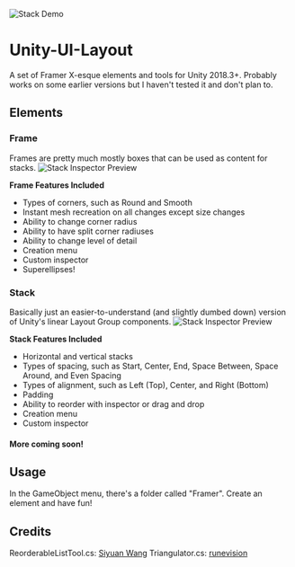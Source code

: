 ![Stack Demo](https://raw.githubusercontent.com/ryanslikesocool/Unity-UI-Layout/master/images/StackPreview.gif)

# Unity-UI-Layout
A set of Framer X-esque elements and tools for Unity 2018.3+.  Probably works on some earlier versions but I haven't tested it and don't plan to.

## Elements
### Frame
Frames are pretty much mostly boxes that can be used as content for stacks.
![Stack Inspector Preview](https://raw.githubusercontent.com/ryanslikesocool/Unity-UI-Layout/master/images/FrameInspectorPreview.png)

**Frame Features Included**
- Types of corners, such as Round and Smooth
- Instant mesh recreation on all changes except size changes
- Ability to change corner radius
- Ability to have split corner radiuses
- Ability to change level of detail
- Creation menu
- Custom inspector
- Superellipses!

### Stack
Basically just an easier-to-understand (and slightly dumbed down) version of Unity's linear Layout Group components.
![Stack Inspector Preview](https://raw.githubusercontent.com/ryanslikesocool/Unity-UI-Layout/master/images/StackInspectorPreview.png)

**Stack Features Included**
- Horizontal and vertical stacks
- Types of spacing, such as Start, Center, End, Space Between, Space Around, and Even Spacing
- Types of alignment, such as Left (Top), Center, and Right (Bottom)
- Padding
- Ability to reorder with inspector or drag and drop
- Creation menu
- Custom inspector

#### More coming soon!

## Usage
In the GameObject menu, there's a folder called "Framer".  Create an element and have fun!

## Credits
ReorderableListTool.cs: [Siyuan Wang](https://github.com/twsiyuan/unity-ReorderableListUtility)
Triangulator.cs: [runevision](http://wiki.unity3d.com/index.php/Triangulator)